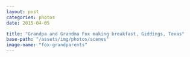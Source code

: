```yaml
---
layout: post
categories: photos
date: 2015-04-05

title: "Grandpa and Grandma Fox making breakfast, Giddings, Texas"
base-path: "/assets/img/photos/scenes"
image-name: "fox-grandparents"
---
```

